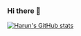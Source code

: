 ### Hi there 👋

[![Harun's GitHub stats](https://github-readme-stats.vercel.app/api?username=haruntime)](https://github.com/anuraghazra/github-readme-stats)

<!--
**haRuntime/haruntime** is a ✨ _special_ ✨ repository because its `README.md` (this file) appears on your GitHub profile.

Here are some ideas to get you started:

- 🔭 I’m currently working on ...
- 🌱 I’m currently learning ...
- 👯 I’m looking to collaborate on ...
- 🤔 I’m looking for help with ...
- 💬 Ask me about ...
- 📫 How to reach me: ...
- 😄 Pronouns: ...
- ⚡ Fun fact: ...
-->
